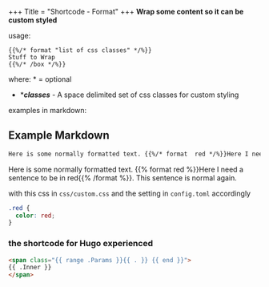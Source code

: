 +++
Title = "Shortcode - Format"
+++
**Wrap some content so it can be custom styled**

usage:
```
{{%/* format "list of css classes" */%}}
Stuff to Wrap
{{%/* /box */%}}
```

where:  \* = optional

* \*_**classes**_ - A space delimited set of css classes for custom styling

examples in markdown:  

## Example Markdown

```html
Here is some normally formatted text. {{%/* format  red */%}}Here I need a sentence to be in red{{%/* /format */%}}.  This sentence is normal again.  
```
Here is some normally formatted text. {{% format  red %}}Here I need a sentence to be in red{{% /format %}}. This sentence is normal again.  

with this css in `css/custom.css` and the setting in `config.toml` accordingly
```css
.red {
  color: red;
}
```

### the shortcode for Hugo experienced
```html
<span class="{{ range .Params }}{{ . }} {{ end }}">
{{ .Inner }}
</span>
```
